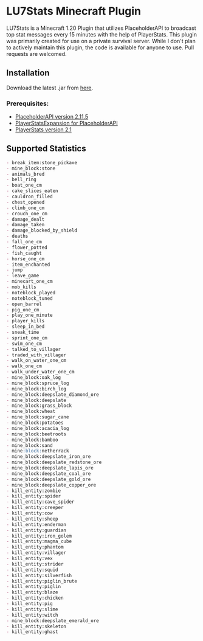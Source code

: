 # LU7Stats Minecraft Plugin

LU7Stats is a Minecraft 1.20 Plugin that utilizes PlaceholderAPI to broadcast top stat messages every 15 minutes with the help of PlayerStats. This plugin was primarily created for use on a private survival server. While I don't plan to actively maintain this plugin, the code is available for anyone to use. Pull requests are welcomed.

## Installation

Download the latest .jar from [here](https://github.com/LuckVintage/LU7Stats/raw/main/target/lu7stats-1.0-SNAPSHOT.jar).

### Prerequisites:

- [PlaceholderAPI version 2.11.5](https://repo.extendedclip.com/content/repositories/placeholderapi/me/clip/placeholderapi/2.11.5/placeholderapi-2.11.5.jar)
- [PlayerStatsExpansion for PlaceholderAPI](https://github.com/Artemis-the-gr8/PlayerStatsExpansion)
- [PlayerStats version 2.1](https://github.com/itHotL/PlayerStats)

## Supported Statistics

```markdown
- break_item:stone_pickaxe
- mine_block:stone
- animals_bred
- bell_ring
- boat_one_cm
- cake_slices_eaten
- cauldron_filled
- chest_opened
- climb_one_cm
- crouch_one_cm
- damage_dealt
- damage_taken
- damage_blocked_by_shield
- deaths
- fall_one_cm
- flower_potted
- fish_caught
- horse_one_cm
- item_enchanted
- jump
- leave_game
- minecart_one_cm
- mob_kills
- noteblock_played
- noteblock_tuned
- open_barrel
- pig_one_cm
- play_one_minute
- player_kills
- sleep_in_bed
- sneak_time
- sprint_one_cm
- swim_one_cm
- talked_to_villager
- traded_with_villager
- walk_on_water_one_cm
- walk_one_cm
- walk_under_water_one_cm
- mine_block:oak_log
- mine_block:spruce_log
- mine_block:birch_log
- mine_block:deepslate_diamond_ore
- mine_block:deepslate
- mine_block:grass_block
- mine_block:wheat
- mine_block:sugar_cane
- mine_block:potatoes
- mine_block:acacia_log
- mine_block:beetroots
- mine_block:bamboo
- mine_block:sand
- mine:block:netherrack
- mine_block:deepslate_iron_ore
- mine_block:deepslate_redstone_ore
- mine_block:deepslate_lapis_ore
- mine_block:deepslate_coal_ore
- mine_block:deepslate_gold_ore
- mine_block:deepslate_copper_ore
- kill_entity:zombie
- kill_entity:spider
- kill_entity:cave_spider
- kill_entity:creeper
- kill_entity:cow
- kill_entity:sheep
- kill_entity:enderman
- kill_entity:guardian
- kill_entity:iron_golem
- kill_entity:magma_cube
- kill_entity:phantom
- kill_entity:villager
- kill_entity:vex
- kill_entity:strider
- kill_entity:squid
- kill_entity:silverfish
- kill_entity:piglin_brute
- kill_entity:piglin
- kill_entity:blaze
- kill_entity:chicken
- kill_entity:pig
- kill_entity:slime
- kill_entity:witch
- mine_block:deepslate_emerald_ore
- kill_entity:skeleton
- kill_entity:ghast
